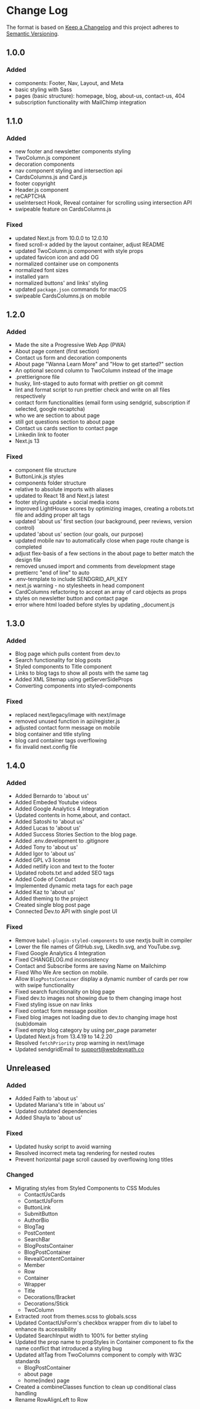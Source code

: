 # Change Log

The format is based on [Keep a Changelog](http://keepachangelog.com/en/1.0.0/)
and this project adheres to [Semantic Versioning](http://semver.org/spec/v2.0.0.html).

## 1.0.0

### Added

- components: Footer, Nav, Layout, and Meta
- basic styling with Sass
- pages (basic structure): homepage, blog, about-us, contact-us, 404
- subscription functionality with MailChimp integration

## 1.1.0

### Added

- new footer and newsletter components styling
- TwoColumn.js component
- decoration components
- nav component styling and intersection api
- CardsColumns.js and Card.js
- footer copyright
- Header.js component
- reCAPTCHA
- useIntersect Hook, Reveal container for scrolling using intersection API
- swipeable feature on CardsColumns.js

### Fixed

- updated Next.js from 10.0.0 to 12.0.10
- fixed scroll-x added by the layout container, adjust README
- updated TwoColumn.js component with style props
- updated favicon icon and add OG
- normalized container use on components
- normalized font sizes
- installed yarn
- normalized buttons' and links' styling
- updated `package.json` commands for macOS
- swipeable CardsColumns.js on mobile

## 1.2.0

### Added

- Made the site a Progressive Web App (PWA)
- About page content (first section)
- Contact us form and decoration components
- About page "Wanna Learn More" and "How to get started?" section
- An optional second column to TwoColumn instead of the image
- .prettierignore file
- husky, lint-staged to auto format with prettier on git commit
- lint and format script to run prettier check and write on all files respectively
- contact form functionalities (email form using sendgrid, subscription if selected, google recaptcha)
- who we are section to about page
- still got questions section to about page
- Contact us cards section to contact page
- Linkedin link to footer
- Next.js 13

### Fixed

- component file structure
- ButtonLink.js styles
- components folder structure
- relative to absolute imports with aliases
- updated to React 18 and Next.js latest
- footer styling update + social media icons
- improved LightHouse scores by optimizing images, creating a robots.txt file and adding proper alt tags
- updated 'about us' first section (our background, peer reviews, version control)
- updated 'about us' section (our goals, our purpose)
- updated mobile nav to automatically close when page route change is completed
- adjust flex-basis of a few sections in the about page to better match the design file
- removed unused import and comments from development stage
- prettierrc "end of line" to auto
- .env-template to include SENDGRID_API_KEY
- next.js warning - no stylesheets in head component
- CardColumns refactoring to accept an array of card objects as props
- styles on newsletter button and contact page
- error where html loaded before styles by updating \_document.js

## 1.3.0

### Added

- Blog page which pulls content from dev.to
- Search functionality for blog posts
- Styled components to Title component
- Links to blog tags to show all posts with the same tag
- Added XML Sitemap using getServerSideProps
- Converting components into styled-components

### Fixed

- replaced next/legacy/image with next/image
- removed unused function in api/register.js
- adjusted contact form message on mobile
- blog container and title styling
- blog card container tags overflowing
- fix invalid next.config file

## 1.4.0

### Added

- Added Bernardo to 'about us'
- Added Embeded Youtube videos
- Added Google Analytics 4 Integration
- Updated contents in home,about, and contact.
- Added Satoshi to 'about us'
- Added Lucas to 'about us'
- Added Success Stories Section to the blog page.
- Added .env.development to .gitignore
- Added Tony to 'about us'
- Added Igor to 'about us'
- Added GPL v3 license
- Added netlify icon and text to the footer
- Updated robots.txt and added SEO tags
- Added Code of Conduct
- Implemented dynamic meta tags for each page
- Added Kaz to 'about us'
- Added theming to the project
- Created single blog post page
- Connected Dev.to API with single post UI

### Fixed

- Remove `babel-plugin-styled-components` to use nextjs built in compiler
- Lower the file names of GitHub.svg, LikedIn.svg, and YouTube.svg.
- Fixed Google Analytics 4 Integration
- Fixed CHANGELOG.md inconsistency
- Contact and Subscribe forms are saving Name on Mailchimp
- Fixed Who We Are section on mobile.
- Allow `BlogPostsContainer` display a dynamic number of cards per row with swipe functionality
- Fixed search funcitionality on blog page
- Fixed dev.to images not showing due to them changing image host
- Fixed styling issue on nav links
- Fixed contact form message position
- Fixed blog images not loading due to dev.to changing image host (sub)domain
- Fixed empty blog category by using per_page parameter
- Updated Next.js from 13.4.19 to 14.2.20
- Resolved `fetchPriority` prop warning in next/image
- Updated sendgridEmail to support@webdevpath.co

## Unreleased

### Added

- Added Faith to 'about us'
- Updated Mariana's title in 'about us'
- Updated outdated dependencies
- Added Shayla to 'about us'

### Fixed

- Updated husky script to avoid warning
- Resolved incorrect meta tag rendering for nested routes
- Prevent horizontal page scroll caused by overflowing long titles

### Changed

- Migrating styles from Styled Components to CSS Modules
  - ContactUsCards
  - ContactUsForm
  - ButtonLink
  - SubmitButton
  - AuthorBio
  - BlogTag
  - PostContent
  - SearchBar
  - BlogPostsContainer
  - BlogPostContainer
  - RevealContentContainer
  - Member
  - Row
  - Container
  - Wrapper
  - Title
  - Decorations/Bracket
  - Decorations/Stick
  - TwoColumn
- Extracted :root from themes.scss to globals.scss
- Updated ContactUsForm's checkbox wrapper from div to label to enhance its accessibility
- Updated SearchInput width to 100% for better styling
- Updated the prop name to propStyles in Container component to fix the name conflict that introduced a styling bug
- Updated altTag from TwoColumns component to comply with W3C standards
  - BlogPostContainer
  - about page
  - home(index) page
- Created a combineClasses function to clean up conditional class handling
- Rename RowAlignLeft to Row
